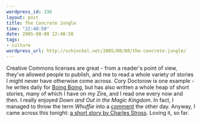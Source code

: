 ```yaml
--- 
wordpress_id: 336
layout: post
title: The Concrete Jungle
time: "22:48:50"
date: 2005-08-08 22:48:50
tags: 
- culture
wordpress_url: http://schinckel.net/2005/08/08/the-concrete-jungle/
---
```

Creative Commons licenses are great - from a reader's point of view, they've allowed people to publish, and me to read a whole variety of stories I might never have otherwise come across. Cory Doctorow is one example - he writes daily for [Boing Boing][1], but has also written a whole heap of short stories, many of which I have on my Zire, and I read one every now and then. I really enjoyed _Down and Out in the Magic Kingdom_. In fact, I managed to throw the term _Whuffie_ into a [comment][2] the other day. Anyway, I came across this tonight: [a short story by Charles Stross][3]. Loving it, so far. 

   [1]: http://www.boingboing.net
   [2]: http://schinckel.net/2005/08/03/other-hosts/#comment-158
   [3]: http://www.goldengryphon.com/Stross-Concrete.html

